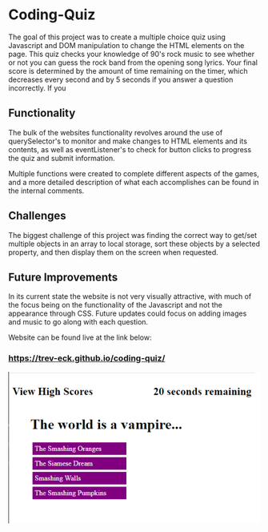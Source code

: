 # Coding-Quiz
The goal of this project was to create a multiple choice quiz using Javascript and DOM manipulation to change the HTML elements on the page. This quiz checks your knowledge of 90's rock music to see whether or not you can guess the rock band from the opening song lyrics. Your final score is determined by the amount of time remaining on the timer, which decreases every second and by 5 seconds if you answer a question incorrectly. If you

## Functionality
The bulk of the websites functionality revolves around the use of querySelector's to monitor and make changes to HTML elements and its contents, as well as eventListener's to check for button clicks to progress the quiz and submit information.

Multiple functions were created to complete different aspects of the games, and a more detailed description of what each accomplishes can be found in the internal comments.

## Challenges
The biggest challenge of this project was finding the correct way to get/set multiple objects in an array to local storage, sort these objects by a selected property, and then display them on the screen when requested.

## Future Improvements
In its current state the website is not very visually attractive, with much of the focus being on the functionality of the Javascript and not the appearance through CSS. Future updates could focus on adding images and music to go along with each question.


Website can be found live at the link below:
### https://trev-eck.github.io/coding-quiz/
![screenshot of coding quiz in action](/screenshot.png)
